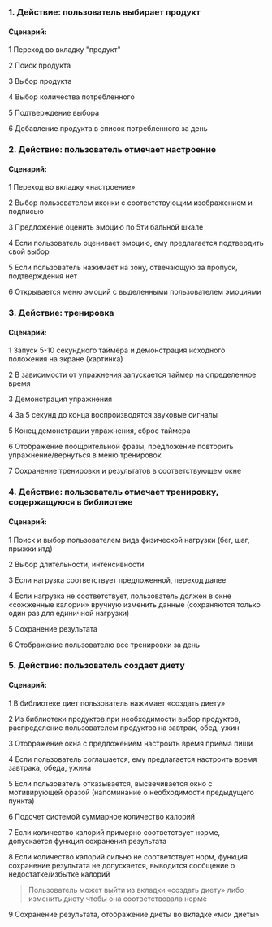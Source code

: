 ### 1. Действие: пользователь выбирает продукт

#### Сценарий:  

1	Переход во вкладку "продукт"  

2 Поиск продукта

3 Выбор продукта

4 Выбор количества потребленногo

5	Подтверждение выбора

6	Добавление продукта в список потребленного за день 


  
  
  
### 2. Действие: пользователь отмечает настроение 

#### Сценарий:  

1	Переход во вкладку «настроение» 

2	Выбор пользователем иконки с соответствующим изображением и подписью  

3	Предложение оценить эмоцию по 5ти бальной шкале  

4	Если пользователь оценивает эмоцию, ему предлагается подтвердить свой выбор  

5	Если пользователь нажимает на зону, отвечающую за пропуск, подтверждения нет  

6	Открывается меню эмоций с выделенными пользователем эмоциями  
  
  

### 3.  Действие: тренировка

#### Сценарий:  

1	Запуск 5-10 секундного таймера и демонстрация исходного положения на экране (картинка) 

2	В зависимости от упражнения запускается таймер на определенное время  

3	Демонстрация упражнения 

4	За 5 секунд до конца воспроизводятся звуковые сигналы  

5	Конец демонстрации упражнения, сброс таймера  

6	Отображение поощрительной фразы, предложение повторить упражнение/вернуться в меню тренировок  

7	Сохранение тренировки и результатов в соответствующем окне  


### 4. Действие: пользователь отмечает тренировку, содержащуюся в библиотеке

#### Сценарий:
1	Поиск и выбор пользователем вида физической нагрузки (бег, шаг, прыжки итд)  

2	Выбор длительности, интенсивности   

3	Если нагрузка соответствует предложенной, переход далее  

4	Если нагрузка не соответствует, пользователь должен в окне «сожженные калории» вручную изменить данные (сохраняются только один раз для единичной нагрузки)  

5	Сохранение результата  

6	Отображение пользователю все тренировки за день



### 5. Действие: пользователь создает диету

#### Сценарий:
1	В библиотеке диет пользователь нажимает «создать диету»  

2	Из библиотеки продуктов при необходимости выбор продуктов, распределение пользователем продуктов на завтрак, обед, ужин  

3	Отображение окна с предложением настроить время приема пищи  

4	Если пользователь соглашается, ему предлагается настроить время завтрака, обеда, ужина  

5	Если пользователь отказывается, высвечивается окно с мотивирующей фразой (напоминание о необходимости предыдущего пункта)  

6	Подсчет системой суммарное количество калорий  

7	Если количество калорий примерно соответствует норме, допускается функция сохранения результата  

8	Если количество калорий сильно не соответствует норм, функция сохранение результата не допускается, выводится сообщение о недостатке/избытке калорий  

> Пользователь может выйти из вкладки «создать диету» либо изменить диету чтобы она соответствовала норме  

9	Сохранение результата, отображение диеты во вкладке «мои диеты»  


